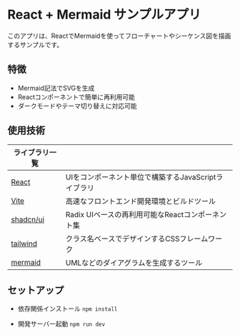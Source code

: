 # React + Mermaid サンプルアプリ

このアプリは、ReactでMermaidを使ってフローチャートやシーケンス図を描画するサンプルです。

## 特徴

- Mermaid記法でSVGを生成
- Reactコンポーネントで簡単に再利用可能
- ダークモードやテーマ切り替えに対応可能

## 使用技術

| ライブラリ一覧                       |                                                      |
| ------------------------------------ | ---------------------------------------------------- |
| [React](https://ja.react.dev/)       | UIをコンポーネント単位で構築するJavaScriptライブラリ |
| [Vite](https://ja.vite.dev/)         | 高速なフロントエンド開発環境とビルドツール           |
| [shadcn/ui](https://ui.shadcn.com/)  | Radix UIベースの再利用可能なReactコンポーネント集    |
| [tailwind](https://tailwindcss.com/) | クラス名ベースでデザインするCSSフレームワーク        |
| [mermaid](https://mermaid.js.org/)   | UMLなどのダイアグラムを生成するツール                |

## セットアップ

- 依存関係インストール
  `npm install`

- 開発サーバー起動
  `npm run dev`
